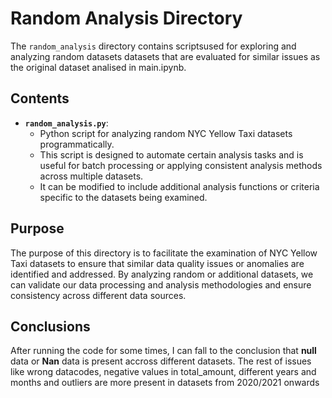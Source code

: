 # Random Analysis Directory

The `random_analysis` directory contains scriptsused for exploring and analyzing random datasets datasets that are evaluated for similar issues as the original dataset analised in main.ipynb.

## Contents
- **`random_analysis.py`**: 
  - Python script for analyzing random NYC Yellow Taxi datasets programmatically.
  - This script is designed to automate certain analysis tasks and is useful for batch processing or applying consistent analysis methods across multiple datasets.
  - It can be modified to include additional analysis functions or criteria specific to the datasets being examined.

## Purpose

The purpose of this directory is to facilitate the examination of NYC Yellow Taxi datasets to ensure that similar data quality issues or anomalies are identified and addressed. By analyzing random or additional datasets, we can validate our data processing and analysis methodologies and ensure consistency across different data sources.

## Conclusions

After running the code for some times, I can fall to the conclusion that **null** data or **Nan** data is present accross different datasets. 
The rest of issues like wrong datacodes, negative values in total_amount, different years and months and outliers are more present in datasets from 2020/2021 onwards